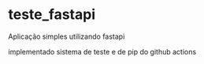 # teste_fastapi
Aplicação simples utilizando fastapi 

implementado sistema de teste e de pip do github actions


